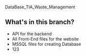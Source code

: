 DataBase_TIA_Waste_Management

What's in this branch? 
----------------------
- API for the backend
- All Front-End files for the website
- MSSQL files for creating Database
- 123
